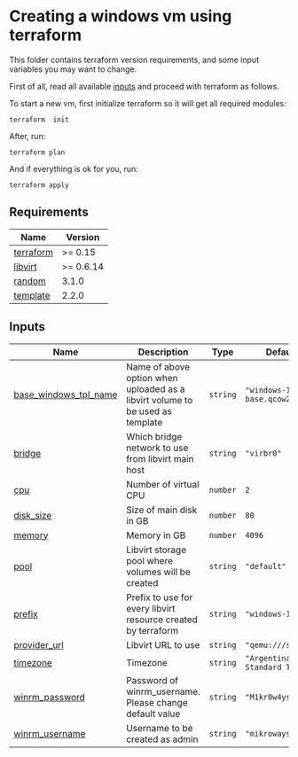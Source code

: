 # Creating a windows vm using terraform

This folder contains terraform version requirements, and some input variables
you may want to change.

First of all, read all available [inputs](#inputs) and proceed with terraform as
follows.

To start a new vm, first initialize terraform so it will get all required
modules:

```
terraform  init
```

After, run:

```
terraform plan
```

And if everything is ok for you, run:

```
terraform apply
```

<!-- BEGINNING OF PRE-COMMIT-TERRAFORM DOCS HOOK -->
## Requirements

| Name | Version |
|------|---------|
| <a name="requirement_terraform"></a> [terraform](#requirement\_terraform) | >= 0.15 |
| <a name="requirement_libvirt"></a> [libvirt](#requirement\_libvirt) | >= 0.6.14 |
| <a name="requirement_random"></a> [random](#requirement\_random) | 3.1.0 |
| <a name="requirement_template"></a> [template](#requirement\_template) | 2.2.0 |

## Inputs

| Name | Description | Type | Default | Required |
|------|-------------|------|---------|:--------:|
| <a name="input_base_windows_tpl_name"></a> [base\_windows\_tpl\_name](#input\_base\_windows\_tpl\_name) | Name of above option when uploaded as a libvirt volume to be used as template | `string` | `"windows-11-base.qcow2"` | no |
| <a name="input_bridge"></a> [bridge](#input\_bridge) | Which bridge network to use from libvirt main host | `string` | `"virbr0"` | no |
| <a name="input_cpu"></a> [cpu](#input\_cpu) | Number of virtual CPU | `number` | `2` | no |
| <a name="input_disk_size"></a> [disk\_size](#input\_disk\_size) | Size of main disk in GB | `number` | `80` | no |
| <a name="input_memory"></a> [memory](#input\_memory) | Memory in GB | `number` | `4096` | no |
| <a name="input_pool"></a> [pool](#input\_pool) | Libvirt storage pool where volumes will be created | `string` | `"default"` | no |
| <a name="input_prefix"></a> [prefix](#input\_prefix) | Prefix to use for every libvirt resource created by terraform | `string` | `"windows-11"` | no |
| <a name="input_provider_url"></a> [provider\_url](#input\_provider\_url) | Libvirt URL to use | `string` | `"qemu:///system"` | no |
| <a name="input_timezone"></a> [timezone](#input\_timezone) | Timezone | `string` | `"Argentina Standard Time"` | no |
| <a name="input_winrm_password"></a> [winrm\_password](#input\_winrm\_password) | Password of winrm\_username. Please change default value | `string` | `"M1kr0w4ys"` | no |
| <a name="input_winrm_username"></a> [winrm\_username](#input\_winrm\_username) | Username to be created as admin | `string` | `"mikroways"` | no |
<!-- END OF PRE-COMMIT-TERRAFORM DOCS HOOK -->

